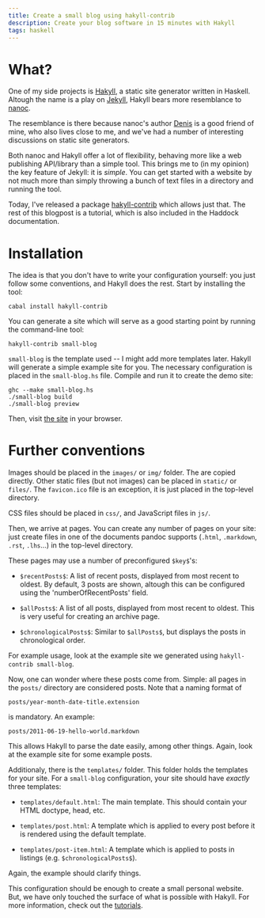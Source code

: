 ```yaml
---
title: Create a small blog using hakyll-contrib
description: Create your blog software in 15 minutes with Hakyll
tags: haskell
---
```


# What?

One of my side projects is [Hakyll], a static site generator written in Haskell.
Altough the name is a play on [Jekyll], Hakyll bears more resemblance to
[nanoc].

[Hakyll]: http://jaspervdj.be/hakyll
[Jekyll]: http://jekyllrb.com
[nanoc]: http://nanoc.stoneship.org

The resemblance is there because nanoc's author [Denis] is a good friend of mine,
who also lives close to me, and we've had a number of interesting discussions on
static site generators.

[Denis]: http://stoneship.org

Both nanoc and Hakyll offer a lot of flexibility, behaving more like a web
publishing API/library than a simple tool. This brings me to (in my opinion) the
key feature of Jekyll: it is *simple*. You can get started with a website by not
much more than simply throwing a bunch of text files in a directory and running
the tool.

Today, I've released a package [hakyll-contrib] which allows just that. The rest
of this blogpost is a tutorial, which is also included in the Haddock
documentation.

[hakyll-contrib]: http://hackage.haskell.org/package/hakyll-contrib

# Installation

The idea is that you don't have to write your configuration yourself: you
just follow some conventions, and Hakyll does the rest. Start by installing the
tool:

    cabal install hakyll-contrib

You can generate a site which will serve as a good starting point by running
the command-line tool:

    hakyll-contrib small-blog

`small-blog` is the template used -- I might add more templates later. Hakyll
will generate a simple example site for you. The necessary configuration is
placed in the `small-blog.hs` file. Compile and run it to create the demo site:

    ghc --make small-blog.hs
    ./small-blog build
    ./small-blog preview

Then, visit [the site](http://localhost:8000) in your browser.

# Further conventions

Images should be placed in the `images/` or `img/` folder. The are copied
directly. Other static files (but not images) can be placed in `static/` or
`files/`. The `favicon.ico` file is an exception, it is just placed in the
top-level directory.

CSS files should be placed in `css/`, and JavaScript files in `js/`.

Then, we arrive at pages. You can create any number of pages on your site: just
create files in one of the documents pandoc supports (`.html`, `.markdown`,
`.rst`, `.lhs`...) in the top-level directory.

These pages may use a number of preconfigured `$key$`'s:

* `$recentPosts$`: A list of recent posts, displayed from most recent to
  oldest. By default, 3 posts are shown, altough this can be configured using
  the 'numberOfRecentPosts' field.

* `$allPosts$`: A list of all posts, displayed from most recent to oldest.
  This is very useful for creating an archive page.

* `$chronologicalPosts$`: Similar to `$allPosts$`, but displays the posts in
  chronological order.

For example usage, look at the example site we generated using
`hakyll-contrib small-blog`.

Now, one can wonder where these posts come from. Simple: all pages in the
`posts/` directory are considered posts. Note that a naming format of

    posts/year-month-date-title.extension

is mandatory. An example:

    posts/2011-06-19-hello-world.markdown

This allows Hakyll to parse the date easily, among other things. Again, look
at the example site for some example posts.

Additionaly, there is the `templates/` folder. This folder holds the
templates for your site. For a `small-blog` configuration, your site should
have *exactly* three templates:

* `templates/default.html`: The main template. This should contain your
  HTML doctype, head, etc.

* `templates/post.html`: A template which is applied to every post before
  it is rendered using the default template.

* `templates/post-item.html`: A template which is applied to posts in
  listings (e.g. `$chronologicalPosts$`).

Again, the example should clarify things.

This configuration should be enough to create a small personal website. But,
we have only touched the surface of what is possible with Hakyll. For more
information, check out the [tutorials](http://jaspervdj.be/hakyll).
